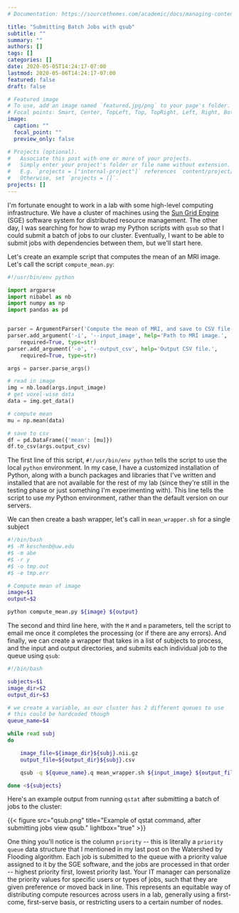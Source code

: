 ```yaml
---
# Documentation: https://sourcethemes.com/academic/docs/managing-content/

title: "Submitting Batch Jobs with qsub"
subtitle: ""
summary: ""
authors: []
tags: []
categories: []
date: 2020-05-05T14:24:17-07:00
lastmod: 2020-05-06T14:24:17-07:00
featured: false
draft: false

# Featured image
# To use, add an image named `featured.jpg/png` to your page's folder.
# Focal points: Smart, Center, TopLeft, Top, TopRight, Left, Right, BottomLeft, Bottom, BottomRight.
image:
  caption: ""
  focal_point: ""
  preview_only: false

# Projects (optional).
#   Associate this post with one or more of your projects.
#   Simply enter your project's folder or file name without extension.
#   E.g. `projects = ["internal-project"]` references `content/project/deep-learning/index.md`.
#   Otherwise, set `projects = []`.
projects: []
---
```


I'm fortunate enought to work in a lab with some high-level computing infrastructure.  We have a cluster of machines using the [Sun Grid Engine](http://bioinformatics.mdc-berlin.de/intro2UnixandSGE/sun_grid_engine_for_beginners/README.html) (SGE) software system for distributed resource management.  The other day, I was searching for how to wrap my Python scripts with ```qsub``` so that I could submit a batch of jobs to our cluster.  Eventually, I want to be able to submit jobs with dependencies between them, but we'll start here.  

Let's create an example script that computes the mean of an MRI image.  Let's call the script ```compute_mean.py```:

```python
#!/usr/bin/env python

import argparse
import nibabel as nb
import numpy as np
import pandas as pd


parser = ArgumentParser('Compute the mean of MRI, and save to CSV file.')
parser.add_argument('-i', '--input_image', help='Path to MRI image.',
    required=True, type=str)
parser.add_argument('-o', '--output_csv', help='Output CSV file.',
    required=True, type=str)

args = parser.parse_args()

# read in image
img = nb.load(args.input_image)
# get voxel-wise data
data = img.get_data()

# compute mean
mu = np.mean(data)

# save to csv
df = pd.DataFrame({'mean': [mu]})
df.to_csv(args.output_csv)
```

The first line of this script, ```#!/usr/bin/env python``` tells the script to use the local ```python``` environment.  In my case, I have a customized installation of Python, along with a bunch packages and libraries that I've written and installed that are not available for the rest of my lab (since they're still in the testing phase or just something I'm experimenting with).  This line tells the script to use *my* Python environment, rather than the default version on our servers.

We can then create a bash wrapper, let's call in ```mean_wrapper.sh``` for a single subject

```bash
#!/bin/bash
#$ -M keschenb@uw.edu
#$ -m abe
#$ -r y
#$ -o tmp.out
#$ -e tmp.err

# Compute mean of image
image=$1
output=$2

python compute_mean.py ${image} ${output}
```

The second and third line here, with the ```M``` and ```m``` parameters, tell the script to email me once it completes the processing (or if there are any errors).  And finally, we can create a wrapper that takes in a list of subjects to process, and the input and output directories, and submits each individual job to the queue using ```qsub```:


```bash
#!/bin/bash

subjects=$1
image_dir=$2
output_dir=$3

# we create a variable, as our cluster has 2 different queues to use
# this could be hardcoded though
queue_name=$4 

while read subj
do

    image_file=${image_dir}${subj}.nii.gz
    output_file=${output_dir}${subj}.csv

    qsub -q ${queue_name}.q mean_wrapper.sh ${input_image} ${output_file}

done <${subjects}
```

Here's an example output from running ```qstat``` after submitting a batch of jobs to the cluster:

{{< figure src="qsub.png" title="Example of qstat command, after submitting jobs view qsub." lightbox="true" >}}

One thing you'll notice is the column ```priority``` -- this is literally a ```priority queue``` data structure that I mentioned in my last post on the Watershed by Flooding algorithm.  Each job is submitted to the queue with a priority value assigned to it by the SGE software, and the jobs are processed in that order -- highest priority first, lowest priority last.  Your IT manager can personalize the priority values for specific users or types of jobs, such that they are given preference or moved back in line.  This represents an equitable way of distributing compute resources across users in a lab, generally using a first-come, first-serve basis, or restricting users to a certain number of nodes.
